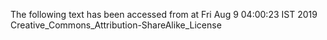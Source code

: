 The following text has been accessed from at Fri Aug 9 04:00:23 IST 2019
Creative_Commons_Attribution-ShareAlike_License
